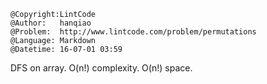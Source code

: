 ```
@Copyright:LintCode
@Author:   hanqiao
@Problem:  http://www.lintcode.com/problem/permutations
@Language: Markdown
@Datetime: 16-07-01 03:59
```

DFS on array.
O(n!) complexity. O(n!) space.